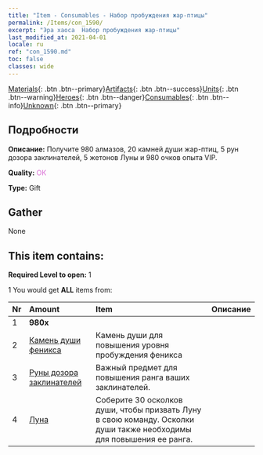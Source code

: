 ```yaml
---
title: "Item - Consumables - Набор пробуждения жар-птицы"
permalink: /Items/con_1590/
excerpt: "Эра хаоса  Набор пробуждения жар-птицы"
last_modified_at: 2021-04-01
locale: ru
ref: "con_1590.md"
toc: false
classes: wide
---
```

 [Materials](/ru/Items/){: .btn .btn--primary}[Artifacts](/ru/Items/Artifacts/){: .btn .btn--success}[Units](/ru/Items/Units/){: .btn .btn--warning}[Heroes](/ru/Items/Heroes/){: .btn .btn--danger}[Consumables](/ru/Items/Consumables/){: .btn .btn--info}[Unknown](/ru/Items/Unknown/){: .btn .btn--primary}

## Подробности
 **Описание:** Получите 980 алмазов, 20 камней души жар-птиц, 5 рун дозора заклинателей, 5 жетонов Луны и 980 очков опыта VIP.

 **Quality:** <span style="color: #DA70D6">OK</span>

 **Type:** Gift

## Gather

  None

## This item contains:

 **Required Level to open:** 1

 1 You would get **ALL** items  from:

  | Nr | Amount |     Item    | Описание |
  |:---|:-------|:------------|:-----------:|
  | 1 |  **980x** | <i class="fas fa-gem"/> |  | 
  | 2 | [Камень души феникса](/ru/Items/unt_348/) | Камень души для повышения уровня пробуждения феникса | 
  | 3 | [Руны дозора заклинателей](/ru/Items/con_746/) | Важный предмет для повышения ранга ваших заклинателей. | 
  | 4 | [Луна](/ru/Items/her_378/) | Соберите 30 осколков души, чтобы призвать Луну в свою команду. Осколки души также необходимы для повышения ее ранга. | 
